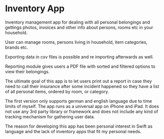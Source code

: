 # Inventory App

Inventory management app for dealing with all personal belongings and gettings photos, invoices and other info about persons, 
rooms etc in your household.

User can manage rooms, persons living in household, item categories, brands etc.

Exporting data in csv files is possible and re importing afterwards as well.

Reporting module gives users a PDF file with sorted and filtered options to view their belongings.

The ultimate goal of this app is to let users print out a report in case they need to call their insurance after some incident happened so they have a list of all personal items, ordered by room, or category.

The first version only supports german and english language due to time limits of myself. The app runs as a universal app on iPhone and iPad. It does not use any 3rd party library or framework and does not include any kind of tracking mechanism for gathering user data.

The reason for developing this app has been personal interest in Swift as language and the lack of inventory apps that fit my personal needs.
